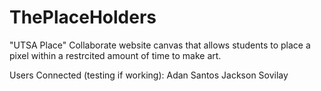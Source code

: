 # ThePlaceHolders
"UTSA Place" Collaborate website canvas that allows students to place a pixel within a restrcited amount of time to make art.

Users Connected (testing if working):
Adan Santos
Jackson Sovilay